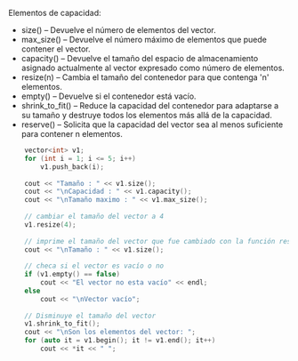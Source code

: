 Elementos de capacidad:

* size() – Devuelve el número de elementos del vector.
* max_size() – Devuelve el número máximo de elementos que puede contener el vector.
* capacity() – Devuelve el tamaño del espacio de almacenamiento asignado actualmente al vector expresado como número de elementos.
* resize(n) – Cambia el tamaño del contenedor para que contenga 'n' elementos.
* empty() – Devuelve si el contenedor está vacío.
* shrink_to_fit() – Reduce la capacidad del contenedor para adaptarse a su tamaño y destruye todos los elementos más allá de la capacidad.
* reserve() – Solicita que la capacidad del vector sea al menos suficiente para contener n elementos.


```C++
    vector<int> v1; 
    for (int i = 1; i <= 5; i++)
        v1.push_back(i);
 
    cout << "Tamaño : " << v1.size();
    cout << "\nCapacidad : " << v1.capacity();
    cout << "\nTamaño maximo : " << v1.max_size();
 
    // cambiar el tamaño del vector a 4
    v1.resize(4);
 
    // imprime el tamaño del vector que fue cambiado con la función resize()
    cout << "\nTamaño : " << v1.size();
 
    // checa si el vector es vacío o no
    if (v1.empty() == false)
        cout << "El vector no esta vacío" << endl;
    else
        cout << "\nVector vacío";
 
    // Disminuye el tamaño del vector
    v1.shrink_to_fit();
    cout << "\nSon los elementos del vector: ";
    for (auto it = v1.begin(); it != v1.end(); it++)
        cout << *it << " ";

 ```
